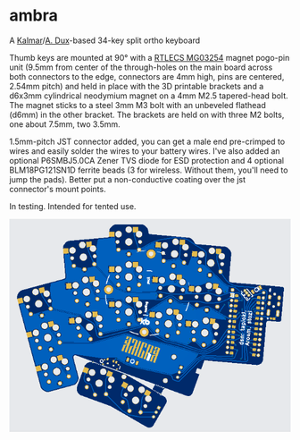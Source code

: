 # ambra
A [Kalmar](https://github.com/aroum/kalmar)/[A. Dux](https://github.com/tapioki/cephalopoda/tree/main/Architeuthis%20dux)-based 34-key split ortho keyboard

Thumb keys are mounted at 90° with a [RTLECS MG03254](https://sl.aliexpress.ru/p?key=pW35Gta) magnet pogo-pin unit (9.5mm from center of the through-holes on the main board across both connectors to the edge, connectors are 4mm high, pins are centered, 2.54mm pitch) and held in place with the 3D printable brackets and a d6x3mm cylindrical neodymium magnet on a 4mm M2.5 tapered-head bolt. The magnet sticks to a steel 3mm M3 bolt with an unbeveled flathead (d6mm) in the other bracket. The brackets are held on with three M2 bolts, one about 7.5mm, two 3.5mm. 

1.5mm-pitch JST connector added, you can get a male end pre-crimped to wires and easily solder the wires to your battery wires. I've also added an optional P6SMBJ5.0CA Zener TVS diode for ESD protection and 4 optional BLM18PG121SN1D ferrite beads (3 for wireless. Without them, you'll need to jump the pads). Better put a non-conductive coating over the jst connector's mount points.

In testing. Intended for tented use.

![Alt text](https://github.com/stozi/ambra/blob/main/ambra.png?raw=true)
